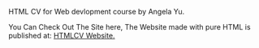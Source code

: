 HTML CV for Web devlopment course by Angela Yu.

You Can Check Out The Site here, The Website made with pure HTML is published at: <a href="https://prakash4844.github.io/HTMLCV/">HTMLCV Website.</a>
